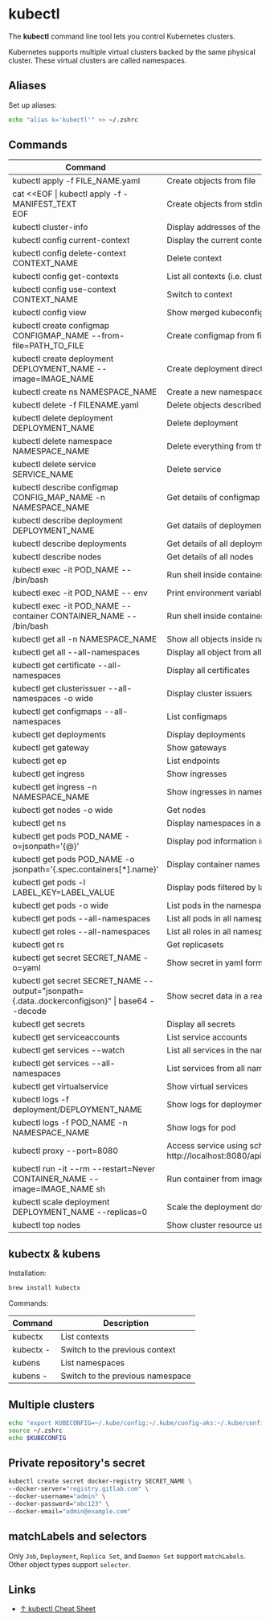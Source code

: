 # kubectl

The **kubectl** command line tool lets you control Kubernetes clusters.

Kubernetes supports multiple virtual clusters backed by the same physical cluster. These virtual clusters are called namespaces.

## Aliases

Set up aliases:

```sh
echo "alias k='kubectl'" >> ~/.zshrc
```

## Commands

| Command                                                                                          | Description                                                                                                                                |
| ------------------------------------------------------------------------------------------------ | ------------------------------------------------------------------------------------------------------------------------------------------ |
| kubectl apply -f FILE_NAME.yaml                                                                  | Create objects from file                                                                                                                   |
| cat <<EOF \| kubectl apply -f - <br>MANIFEST_TEXT<br>EOF                                         | Create objects from stdin                                                                                                                  |
| kubectl cluster-info                                                                             | Display addresses of the master and services                                                                                               |
| kubectl config current-context                                                                   | Display the current context                                                                                                                |
| kubectl config delete-context CONTEXT_NAME                                                       | Delete context                                                                                                                             |
| kubectl config get-contexts                                                                      | List all contexts (i.e. clusters)                                                                                                          |
| kubectl config use-context CONTEXT_NAME                                                          | Switch to context                                                                                                                          |
| kubectl config view                                                                              | Show merged kubeconfig settings                                                                                                            |
| kubectl create configmap CONFIGMAP_NAME --from-file=PATH_TO_FILE                                 | Create configmap from file                                                                                                                 |
| kubectl create deployment DEPLOYMENT_NAME --image=IMAGE_NAME                                     | Create deployment directly from image                                                                                                      |
| kubectl create ns NAMESPACE_NAME                                                                 | Create a new namespace                                                                                                                     |
| kubectl delete -f FILENAME.yaml                                                                  | Delete objects described in file                                                                                                           |
| kubectl delete deployment DEPLOYMENT_NAME                                                        | Delete deployment                                                                                                                          |
| kubectl delete namespace NAMESPACE_NAME                                                          | Delete everything from the namespace                                                                                                       |
| kubectl delete service SERVICE_NAME                                                              | Delete service                                                                                                                             |
| kubectl describe configmap CONFIG_MAP_NAME -n NAMESPACE_NAME                                     | Get details of configmap                                                                                                                   |
| kubectl describe deployment DEPLOYMENT_NAME                                                      | Get datails of deployment                                                                                                                  |
| kubectl describe deployments                                                                     | Get details of all deployment                                                                                                              |
| kubectl describe nodes                                                                           | Get details of all nodes                                                                                                                   |
| kubectl exec -it POD_NAME -- /bin/bash                                                           | Run shell inside container inside pod if pod has a single container                                                                        |
| kubectl exec -it POD_NAME -- env                                                                 | Print environment variables of container inside pod if pod has a single container                                                          |
| kubectl exec -it POD_NAME --container CONTAINER_NAME -- /bin/bash                                | Run shell inside container inside pod if pod has several containers                                                                        |
| kubectl get all -n NAMESPACE_NAME                                                                | Show all objects inside namespace                                                                                                          |
| kubectl get all --all-namespaces                                                                 | Display all object from all namespaces                                                                                                     |
| kubectl get certificate --all-namespaces                                                         | Display all certificates                                                                                                                   |
| kubectl get clusterissuer --all-namespaces -o wide                                               | Display cluster issuers                                                                                                                    |
| kubectl get configmaps --all-namespaces                                                          | List configmaps                                                                                                                            |
| kubectl get deployments                                                                          | Display deployments                                                                                                                        |
| kubectl get gateway                                                                              | Show gateways                                                                                                                              |
| kubectl get ep                                                                                   | List endpoints                                                                                                                             |
| kubectl get ingress                                                                              | Show ingresses                                                                                                                             |
| kubectl get ingress -n NAMESPACE_NAME                                                            | Show ingresses in namespace                                                                                                                |
| kubectl get nodes -o wide                                                                        | Get nodes                                                                                                                                  |
| kubectl get ns                                                                                   | Display namespaces in a cluster                                                                                                            |
| kubectl get pods POD_NAME -o=jsonpath='{@}'                                                      | Display pod information in JSON format                                                                                                     |
| kubectl get pods POD_NAME -o jsonpath='{.spec.containers[*].name}'                               | Display container names running in the pod                                                                                                 |
| kubectl get pods -l LABEL_KEY=LABEL_VALUE                                                        | Display pods filtered by label's key and value                                                                                             |
| kubectl get pods -o wide                                                                         | List pods in the namespace                                                                                                                 |
| kubectl get pods --all-namespaces                                                                | List all pods in all namespaces                                                                                                            |
| kubectl get roles --all-namespaces                                                               | List all roles in all namespaces                                                                                                           |
| kubectl get rs                                                                                   | Get replicasets                                                                                                                            |
| kubectl get secret SECRET_NAME -o=yaml                                                           | Show secret in yaml format                                                                                                                 |
| kubectl get secret SECRET_NAME --output="jsonpath={.data.\.dockerconfigjson}" \| base64 --decode | Show secret data in a readable format                                                                                                      |
| kubectl get secrets                                                                              | Display all secrets                                                                                                                        |
| kubectl get serviceaccounts                                                                      | List service accounts                                                                                                                      |
| kubectl get services --watch                                                                     | List all services in the namespace                                                                                                         |
| kubectl get services --all-namespaces                                                            | List services from all namespaces                                                                                                          |
| kubectl get virtualservice                                                                       | Show virtual services                                                                                                                      |
| kubectl logs -f deployment/DEPLOYMENT_NAME                                                       | Show logs for deployment, `-f` means "follow"                                                                                              |
| kubectl logs -f POD_NAME -n NAMESPACE_NAME                                                       | Show logs for pod                                                                                                                          |
| kubectl proxy --port=8080                                                                        | Access service using scheme: ht<span>tp://</span>localhost:8080/api/v1/namespaces/NAMESPACE/services/SERVICE_NAME:SERVICE_PORT_NAME/proxy/ |
| kubectl run -it --rm --restart=Never CONTAINER_NAME --image=IMAGE_NAME sh                        | Run container from image in interactive pod                                                                                                |
| kubectl scale deployment DEPLOYMENT_NAME --replicas=0                                            | Scale the deployment down to 0 replicas                                                                                                    |
| kubectl top nodes                                                                                | Show cluster resource usage                                                                                                                |

## kubectx & kubens

Installation:

```zsh
brew install kubectx
```

Commands:

| Command   | Description                      |
| --------- | -------------------------------- |
| kubectx   | List contexts                    |
| kubectx - | Switch to the previous context   |
| kubens    | List namespaces                  |
| kubens -  | Switch to the previous namespace |

## Multiple clusters

```bash
echo "export KUBECONFIG=~/.kube/config:~/.kube/config-aks:~/.kube/config-gke" >> ~/.zprofile
source ~/.zshrc
echo $KUBECONFIG
```

## Private repository's secret

```bash
kubectl create secret docker-registry SECRET_NAME \
--docker-server="registry.gitlab.com" \
--docker-username="admin" \
--docker-password="abc123" \
--docker-email="admin@example.com"
```

## matchLabels and selectors

Only `Job`, `Deployment`, `Replica Set`, and `Daemon Set` support `matchLabels`.
Other object types support `selector`.

## Links

-   [↑ kubectl Cheat Sheet](https://kubernetes.io/docs/reference/kubectl/cheatsheet/)
